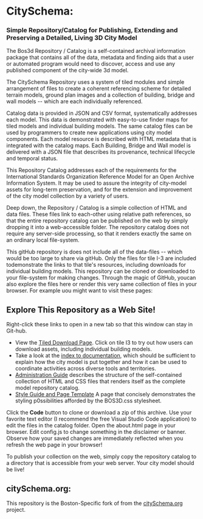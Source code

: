 # CitySchema: 
### Simple Repository/Catalog for Publishing, Extending and Preserving a Detailed, Living 3D City Model
The Bos3d Repository / Catalog is a self-contained archival information package that contains all of the data, metadata and finding aids that a user or automated program would need to discover, access and use any published component of the city-wide 3d model. 

The CitySchema Repository uses a system of tiled modules and simple arrangement of files to create a coherent referencing scheme for detailed terrain models, ground plan images and a collection of building, bridge and wall models -- which are each individually referenced.

Catalog data is provided in JSON and CSV format, systematically addresses each model.  This data is demonstrated with easy-to-use finder maps for tiled models and individual building models.  The same catalog files can be used by programmers to create new applications using city model components.   Each model resource is described with HTML metadata that is integrated with the catalog maps.  Each Building, Bridge and Wall model is delivered with a JSON file that describes its provenance, technical lifecycle and temporal status. 

This Repository Catalog addresses each of the requirements for the International Standards Organization Reference Model for an Open Archive Information System.  It may be used to assure the integrity of city-model assets for long-term preservation, and for the extension and improvement of the city model collection by a variety of users.

Deep down, the Repository / Catalog is a simple collection of HTML and data files.  These files link to each-other using relative path references, so that the entire repository catalog can be published on the web by simply dropping it into a web-accessible folder.  The repository catalog does not require any server-side processing, so that it renders exactly the same on an ordinary local file-system.  

This gitHub repository is does not include all of the data-files -- which would be too large to share via gitHub.  Only the files for tile I-3 are included todemonstrate the links to that tile's resources, including downloads for individual building models.    This repository can be cloned or downloaded to your file-system for making changes.    Through the magic of GitHub, youcan also explore the files here or render this very same collection of files in your browser.  For example uou might want to visit these pages:

## Explore This Repository as a Web Site!

Right-click these links to open in a new tab so that this window can stay in Git-hub.

* View the [Tiled Download Page](https://pbcgis.github.io/CitySchema-Bos3d-RepositoryCatalog/catalog/index.htm).  Click on tile I3 to try out how users can download assets, including individual building models. 
* Take a look at the [index to documentation](https://pbcgis.github.io/CitySchema-Bos3d-RepositoryCatalog/catalog/doc_index.htm), which should be sufficient to explain how the city model is put together and how it can be used to coordinate activities across diverse tools and territories. 
* [Administration Guide](https://pbcgis.github.io/CitySchema-Bos3d-RepositoryCatalog/catalog/admin_readme.htm) describes the structure of the self-contained collection of HTML and CSS files that renders itself as the complete model repository catalog.
* [Style Guide and Page Template](https://pbcgis.github.io/CitySchema-Bos3d-RepositoryCatalog/catalog/template.htm) A page that concisely demonstrates the styling p0ssibilities afforded by the BOS3D.css stylesheet.  

Click the **Code** button to clone or download a zip of this archive.  Use your favorite text editor (I recommend the free Visual Studio Code application) to edit the files in the catalog folder.  Open the about.html page in your browser. Edit config.js to change something in the disclaimer or banner.  Observe how your saved changes are immediately reflected when you refresh the web page in your browser!  

To publish your collection on the web, simply copy the repository catalog to a directory that is accessible from your web server.  Your city model should be live!

## citySchema.org:
This repository is the Boston-Specific fork of from the  [citySchema.org](https://www.citySchema.org) project. 






